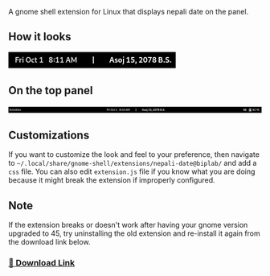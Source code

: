 A gnome shell extension for Linux that displays nepali date on the panel.

## How it looks
<img src="https://raw.githubusercontent.com/Biplab-Dutta/Nepali_Date/master/assets/center_top_panel.png"></img>

## On the top panel
<img src="https://raw.githubusercontent.com/Biplab-Dutta/Nepali_Date/master/assets/entire_top_panel.png"></img>

## Customizations
If you want to customize the look and feel to your preference, then navigate to `~/.local/share/gnome-shell/extensions/nepali-date@biplab/` and add a `css` file. You can also edit `extension.js` file if you know what you are doing because it might break the extension if improperly configured.

## Note
If the extension breaks or doesn't work after having your gnome version upgraded to 45, try uninstalling the old extension and re-install it again from the download link below.

### [🔗 Download Link](https://extensions.gnome.org/extension/4518/nepali-date/)

